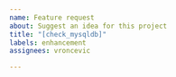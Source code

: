 ```yaml
---
name: Feature request
about: Suggest an idea for this project
title: "[check_mysqldb]"
labels: enhancement
assignees: vroncevic

---
```



